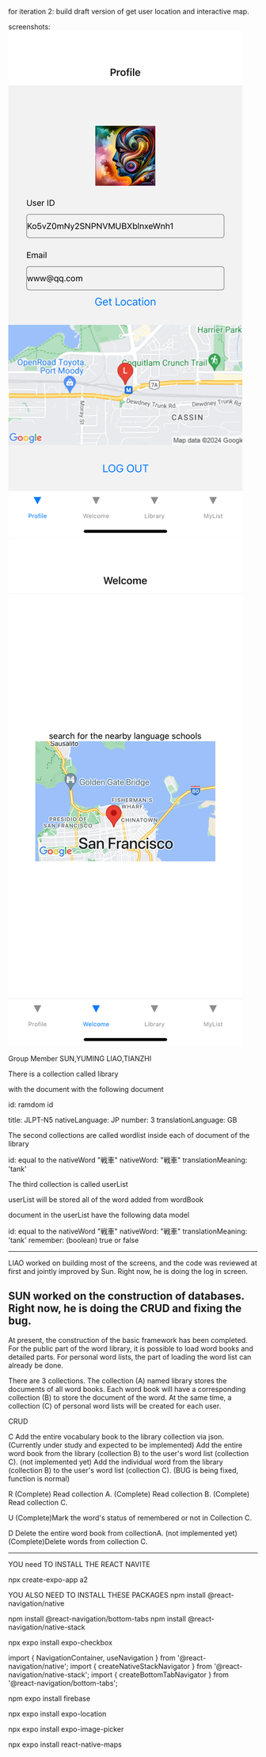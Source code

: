 for iteration 2: build draft version of get user location and interactive map.

screenshots:
![screenshot1](assets/location.png)
![screenshot2](assets/inter-map.png)



Group Member
SUN,YUMING
LIAO,TIANZHI


There is a collection called 
library 

with the document with the following document

id: ramdom id

title: JLPT-N5
nativeLanguage: JP
number: 3
translationLanguage: GB

The second collections are called wordlist inside each of document of the library

id: equal to the nativeWord "戦車"
nativeWord: "戦車"
translationMeaning: 'tank'

The third collection is called userList

userList will be stored all of the word added from wordBook

document in the userList have the following data model

id: equal to the nativeWord "戦車"
nativeWord: "戦車"
translationMeaning: 'tank'
remember: (boolean) true or false


----
LIAO worked on building most of the screens, and the code was reviewed at first 
and jointly improved by Sun.
Right now, he is doing the log in screen.

SUN worked on the construction of databases.
Right now, he is doing the CRUD and fixing the bug.
----

At present, the construction of the basic framework has been completed. 
For the public part of the word library, it is possible to load word books and detailed parts. 
For personal word lists, the part of loading the word list can already be done.

There are 3 collections.
The collection (A) named library stores the documents of all word books.
Each word book will have a corresponding collection (B) to store the document of the word.
At the same time, a collection (C) of personal word lists will be created for each user.

CRUD

C
Add the entire vocabulary book to the library collection via json.
 (Currently under study and expected to be implemented)
Add the entire word book from the library (collection B) 
to the user's word list (collection C). (not implemented yet)
Add the individual word from the library (collection B) 
to the user's word list (collection C). (BUG is being fixed, function is normal)

R
(Complete) Read collection A.
(Complete) Read collection B.
(Complete) Read collection C.

U
(Complete)Mark the word's status of remembered or not in Collection C. 

D
Delete the entire word book from collectionA. (not implemented yet)
(Complete)Delete words from collection C.





----
YOU need TO INSTALL THE REACT NAVITE

npx create-expo-app a2

YOU ALSO NEED TO INSTALL THESE PACKAGES
npm install @react-navigation/native 

npm install @react-navigation/bottom-tabs 
npm install @react-navigation/native-stack 

npx expo install expo-checkbox

import { NavigationContainer, useNavigation } from '@react-navigation/native'; import { createNativeStackNavigator } from '@react-navigation/native-stack'; import { createBottomTabNavigator } from '@react-navigation/bottom-tabs';

npm expo install firebase

npx expo install expo-location

npx expo install expo-image-picker

npx expo install react-native-maps